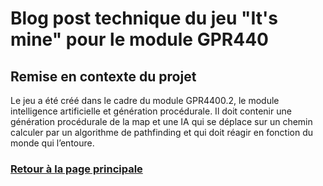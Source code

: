 # Blog post technique du jeu "It's mine" pour le module GPR440

## Remise en contexte du projet
Le jeu a été créé dans le cadre du module GPR4400.2, le module intelligence artificielle et génération procédurale.
Il doit contenir une génération procédurale de la map et une IA qui se déplace sur un chemin calculer par un algorithme de pathfinding et qui doit réagir en fonction du monde qui l’entoure.


### [Retour à la page principale](https://worgaros.github.io/)
